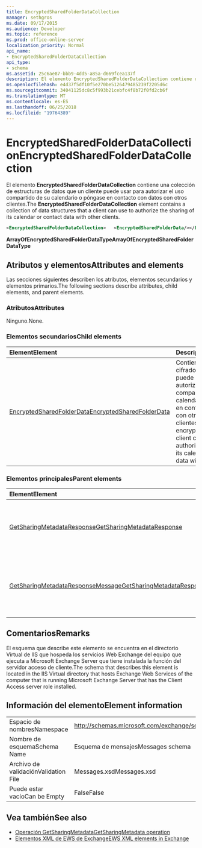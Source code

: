 ```yaml
---
title: EncryptedSharedFolderDataCollection
manager: sethgros
ms.date: 09/17/2015
ms.audience: Developer
ms.topic: reference
ms.prod: office-online-server
localization_priority: Normal
api_name:
- EncryptedSharedFolderDataCollection
api_type:
- schema
ms.assetid: 25c6ae87-bbb9-4dd5-a85a-d669fcea137f
description: El elemento EncryptedSharedFolderDataCollection contiene una colección de estructuras de datos que un cliente puede usar para autorizar el uso compartido de su calendario o póngase en contacto con datos con otros clientes.
ms.openlocfilehash: e4d37f5df10f5e270be5126479485239f2205d6c
ms.sourcegitcommit: 34041125dc8c5f993b21cebfc4f8b72f0fd2cb6f
ms.translationtype: MT
ms.contentlocale: es-ES
ms.lasthandoff: 06/25/2018
ms.locfileid: "19764389"
---
```

# <a name="encryptedsharedfolderdatacollection"></a><span data-ttu-id="28365-103">EncryptedSharedFolderDataCollection</span><span class="sxs-lookup"><span data-stu-id="28365-103">EncryptedSharedFolderDataCollection</span></span>

<span data-ttu-id="28365-104">El elemento **EncryptedSharedFolderDataCollection** contiene una colección de estructuras de datos que un cliente puede usar para autorizar el uso compartido de su calendario o póngase en contacto con datos con otros clientes.</span><span class="sxs-lookup"><span data-stu-id="28365-104">The **EncryptedSharedFolderDataCollection** element contains a collection of data structures that a client can use to authorize the sharing of its calendar or contact data with other clients.</span></span> 
  
```xml
<EncryptedSharedFolderDataCollection>   <EncryptedSharedFolderData/></EncryptedSharedFolderDataCollection>
```

 <span data-ttu-id="28365-105">**ArrayOfEncryptedSharedFolderDataType**</span><span class="sxs-lookup"><span data-stu-id="28365-105">**ArrayOfEncryptedSharedFolderDataType**</span></span>
## <a name="attributes-and-elements"></a><span data-ttu-id="28365-106">Atributos y elementos</span><span class="sxs-lookup"><span data-stu-id="28365-106">Attributes and elements</span></span>

<span data-ttu-id="28365-107">Las secciones siguientes describen los atributos, elementos secundarios y elementos primarios.</span><span class="sxs-lookup"><span data-stu-id="28365-107">The following sections describe attributes, child elements, and parent elements.</span></span>
  
### <a name="attributes"></a><span data-ttu-id="28365-108">Atributos</span><span class="sxs-lookup"><span data-stu-id="28365-108">Attributes</span></span>

<span data-ttu-id="28365-109">Ninguno.</span><span class="sxs-lookup"><span data-stu-id="28365-109">None.</span></span>
  
### <a name="child-elements"></a><span data-ttu-id="28365-110">Elementos secundarios</span><span class="sxs-lookup"><span data-stu-id="28365-110">Child elements</span></span>

|<span data-ttu-id="28365-111">**Element**</span><span class="sxs-lookup"><span data-stu-id="28365-111">**Element**</span></span>|<span data-ttu-id="28365-112">**Descripción**</span><span class="sxs-lookup"><span data-stu-id="28365-112">**Description**</span></span>|
|:-----|:-----|
|[<span data-ttu-id="28365-113">EncryptedSharedFolderData</span><span class="sxs-lookup"><span data-stu-id="28365-113">EncryptedSharedFolderData</span></span>](encryptedsharedfolderdata.md) <br/> |<span data-ttu-id="28365-114">Contiene los datos cifrados que un cliente puede usar para autorizar el uso compartido de su calendario o póngase en contacto con datos con otros clientes.</span><span class="sxs-lookup"><span data-stu-id="28365-114">Contains the encrypted data that a client can use to authorize the sharing of its calendar or contact data with other clients.</span></span>  <br/> |
   
### <a name="parent-elements"></a><span data-ttu-id="28365-115">Elementos principales</span><span class="sxs-lookup"><span data-stu-id="28365-115">Parent elements</span></span>

|<span data-ttu-id="28365-116">**Element**</span><span class="sxs-lookup"><span data-stu-id="28365-116">**Element**</span></span>|<span data-ttu-id="28365-117">**Descripción**</span><span class="sxs-lookup"><span data-stu-id="28365-117">**Description**</span></span>|
|:-----|:-----|
|[<span data-ttu-id="28365-118">GetSharingMetadataResponse</span><span class="sxs-lookup"><span data-stu-id="28365-118">GetSharingMetadataResponse</span></span>](getsharingmetadataresponse.md) <br/> |<span data-ttu-id="28365-119">Define una respuesta a una solicitud de [operación GetSharingMetadata](getsharingmetadata-operation.md) .</span><span class="sxs-lookup"><span data-stu-id="28365-119">Defines a response to a [GetSharingMetadata operation](getsharingmetadata-operation.md) request.</span></span>  <br/> |
|[<span data-ttu-id="28365-120">GetSharingMetadataResponseMessage</span><span class="sxs-lookup"><span data-stu-id="28365-120">GetSharingMetadataResponseMessage</span></span>](getsharingmetadataresponsemessage.md) <br/> |<span data-ttu-id="28365-121">Contiene el estado y el resultado de una única solicitud de [operación GetSharingMetadata](getsharingmetadata-operation.md) .</span><span class="sxs-lookup"><span data-stu-id="28365-121">Contains the status and result of a single [GetSharingMetadata operation](getsharingmetadata-operation.md) request.</span></span>  <br/> |
   
## <a name="remarks"></a><span data-ttu-id="28365-122">Comentarios</span><span class="sxs-lookup"><span data-stu-id="28365-122">Remarks</span></span>

<span data-ttu-id="28365-123">El esquema que describe este elemento se encuentra en el directorio Virtual de IIS que hospeda los servicios Web Exchange del equipo que ejecuta a Microsoft Exchange Server que tiene instalada la función del servidor acceso de cliente.</span><span class="sxs-lookup"><span data-stu-id="28365-123">The schema that describes this element is located in the IIS Virtual directory that hosts Exchange Web Services of the computer that is running Microsoft Exchange Server that has the Client Access server role installed.</span></span>
  
## <a name="element-information"></a><span data-ttu-id="28365-124">Información del elemento</span><span class="sxs-lookup"><span data-stu-id="28365-124">Element information</span></span>

|||
|:-----|:-----|
|<span data-ttu-id="28365-125">Espacio de nombres</span><span class="sxs-lookup"><span data-stu-id="28365-125">Namespace</span></span>  <br/> |http://schemas.microsoft.com/exchange/services/2006/messages  <br/> |
|<span data-ttu-id="28365-126">Nombre de esquema</span><span class="sxs-lookup"><span data-stu-id="28365-126">Schema Name</span></span>  <br/> |<span data-ttu-id="28365-127">Esquema de mensajes</span><span class="sxs-lookup"><span data-stu-id="28365-127">Messages schema</span></span>  <br/> |
|<span data-ttu-id="28365-128">Archivo de validación</span><span class="sxs-lookup"><span data-stu-id="28365-128">Validation File</span></span>  <br/> |<span data-ttu-id="28365-129">Messages.xsd</span><span class="sxs-lookup"><span data-stu-id="28365-129">Messages.xsd</span></span>  <br/> |
|<span data-ttu-id="28365-130">Puede estar vacío</span><span class="sxs-lookup"><span data-stu-id="28365-130">Can be Empty</span></span>  <br/> |<span data-ttu-id="28365-131">False</span><span class="sxs-lookup"><span data-stu-id="28365-131">False</span></span>  <br/> |
   
## <a name="see-also"></a><span data-ttu-id="28365-132">Vea también</span><span class="sxs-lookup"><span data-stu-id="28365-132">See also</span></span>

- [<span data-ttu-id="28365-133">Operación GetSharingMetadata</span><span class="sxs-lookup"><span data-stu-id="28365-133">GetSharingMetadata operation</span></span>](getsharingmetadata-operation.md)
- [<span data-ttu-id="28365-134">Elementos XML de EWS de Exchange</span><span class="sxs-lookup"><span data-stu-id="28365-134">EWS XML elements in Exchange</span></span>](ews-xml-elements-in-exchange.md)


